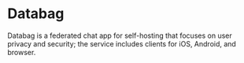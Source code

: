 # Databag
Databag is a federated chat app for self-hosting that focuses on user privacy and security; the service includes clients for iOS, Android, and browser.
